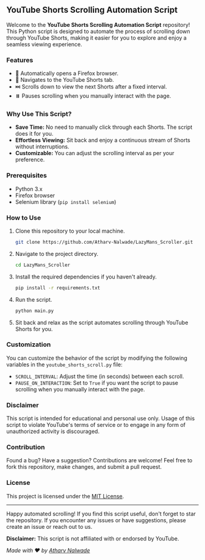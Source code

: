 ## YouTube Shorts Scrolling Automation Script



Welcome to the **YouTube Shorts Scrolling Automation Script** repository! This Python script is designed to automate the process of scrolling down through YouTube Shorts, making it easier for you to explore and enjoy a seamless viewing experience.

### Features

- 🚀 Automatically opens a Firefox browser.
- 🎥 Navigates to the YouTube Shorts tab.
- ⏭️ Scrolls down to view the next Shorts after a fixed interval.
- ⏸️ Pauses scrolling when you manually interact with the page.

### Why Use This Script?

- **Save Time:** No need to manually click through each Shorts. The script does it for you.
- **Effortless Viewing:** Sit back and enjoy a continuous stream of Shorts without interruptions.
- **Customizable:** You can adjust the scrolling interval as per your preference.

### Prerequisites

- Python 3.x
- Firefox browser
- Selenium library (`pip install selenium`)

### How to Use

1. Clone this repository to your local machine.
   
   ```bash
   git clone https://github.com/Atharv-Nalwade/LazyMans_Scroller.git
   ```

2. Navigate to the project directory.

   ```bash
   cd LazyMans_Scroller
   ```

3. Install the required dependencies if you haven't already.

   ```bash
   pip install -r requirements.txt
   ```

4. Run the script.

   ```bash
   python main.py
   ```

5. Sit back and relax as the script automates scrolling through YouTube Shorts for you.

### Customization

You can customize the behavior of the script by modifying the following variables in the `youtube_shorts_scroll.py` file:

- `SCROLL_INTERVAL`: Adjust the time (in seconds) between each scroll.
- `PAUSE_ON_INTERACTION`: Set to `True` if you want the script to pause scrolling when you manually interact with the page.

### Disclaimer

This script is intended for educational and personal use only. Usage of this script to violate YouTube's terms of service or to engage in any form of unauthorized activity is discouraged.

### Contribution

Found a bug? Have a suggestion? Contributions are welcome! Feel free to fork this repository, make changes, and submit a pull request.

### License

This project is licensed under the [MIT License](LICENSE).

---

Happy automated scrolling! If you find this script useful, don't forget to star the repository. If you encounter any issues or have suggestions, please create an issue or reach out to us.

**Disclaimer:** This script is not affiliated with or endorsed by YouTube.

*Made with ❤️ by [Atharv Nalwade](https://github.com/Atharv-Nalwade)*

